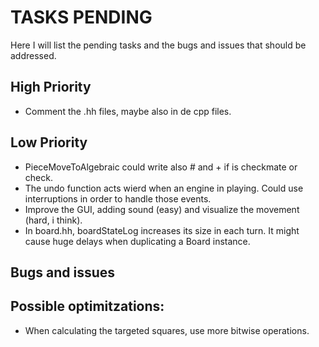 # TASKS PENDING

Here I will list the pending tasks and the bugs and issues that should be addressed.

## High Priority

* Comment the .hh files, maybe also in de cpp files.

## Low Priority

* PieceMoveToAlgebraic could write also # and + if is checkmate or check.
* The undo function acts wierd when an engine in playing. Could use interruptions in order to handle those events.
* Improve the GUI, adding sound (easy) and visualize the movement (hard, i think).
* In board.hh, boardStateLog increases its size in each turn. It might cause huge delays when duplicating a Board instance.

## Bugs and issues

## Possible optimitzations:

* When calculating the targeted squares, use more bitwise operations.